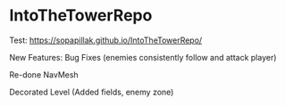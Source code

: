 # IntoTheTowerRepo
Test: https://sopapillak.github.io/IntoTheTowerRepo/

New Features: Bug Fixes (enemies consistently follow and attack player)

Re-done NavMesh 

Decorated Level (Added fields, enemy zone)



